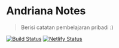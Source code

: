# Andriana Notes

> Berisi catatan pembelajaran pribadi :)

[![Build Status](http://img.shields.io/travis/badges/badgerbadgerbadger.svg?style=flat-square)](https://travis-ci.org/badges/badgerbadgerbadger)
[![Netlify Status](https://api.netlify.com/api/v1/badges/dde27f46-bcad-4100-bc4f-7adbc0fb677f/deploy-status)](https://app.netlify.com/sites/andriana-notes/deploys)